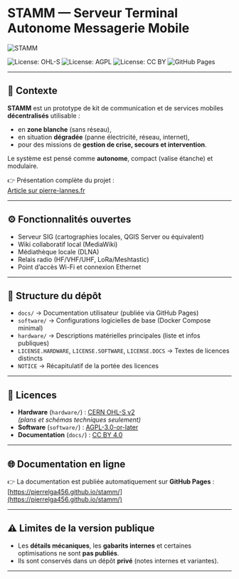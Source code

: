 # STAMM — Serveur Terminal Autonome Messagerie Mobile

![STAMM](https://www.pierre-lannes.fr/wp-content/uploads/2025/08/paysage-stamm.jpg)

![License: OHL-S](https://img.shields.io/badge/Hardware-CERN_OHL--S_v2-blue.svg)
![License: AGPL](https://img.shields.io/badge/Software-AGPL--3.0-orange.svg)
![License: CC BY](https://img.shields.io/badge/Docs-CC_BY_4.0-lightgrey.svg)
![GitHub Pages](https://img.shields.io/badge/Docs-online-brightgreen.svg)

---

## 🚨 Contexte
**STAMM** est un prototype de kit de communication et de services mobiles **décentralisés** utilisable :  
- en **zone blanche** (sans réseau),  
- en situation **dégradée** (panne électricité, réseau, internet),  
- pour des missions de **gestion de crise, secours et intervention**.

Le système est pensé comme **autonome**, compact (valise étanche) et modulaire.

👉 Présentation complète du projet :  
[Article sur pierre-lannes.fr](https://www.pierre-lannes.fr/cyberdeck-stamm-resilience-numerique/)

---

## ⚙️ Fonctionnalités ouvertes
- Serveur SIG (cartographies locales, QGIS Server ou équivalent)  
- Wiki collaboratif local (MediaWiki)  
- Médiathèque locale (DLNA)  
- Relais radio (HF/VHF/UHF, LoRa/Meshtastic)  
- Point d’accès Wi-Fi et connexion Ethernet

---

## 📂 Structure du dépôt
- `docs/` → Documentation utilisateur (publiée via GitHub Pages)  
- `software/` → Configurations logicielles de base (Docker Compose minimal)  
- `hardware/` → Descriptions matérielles principales (liste et infos publiques)  
- `LICENSE.HARDWARE`, `LICENSE.SOFTWARE`, `LICENSE.DOCS` → Textes de licences distincts  
- `NOTICE` → Récapitulatif de la portée des licences  

---

## 📜 Licences
- **Hardware** (`hardware/`) : [CERN OHL-S v2](https://ohwr.org/cern_ohl_s_v2.txt)  
  *(plans et schémas techniques seulement)*  
- **Software** (`software/`) : [AGPL-3.0-or-later](https://www.gnu.org/licenses/agpl-3.0.txt)  
- **Documentation** (`docs/`) : [CC BY 4.0](https://creativecommons.org/licenses/by/4.0/legalcode)  

---

## 🌐 Documentation en ligne
👉 La documentation est publiée automatiquement sur **GitHub Pages** :  
[https://pierrelga456.github.io/stamm/](https://pierrelga456.github.io/stamm/)

---

## ⚠️ Limites de la version publique
- Les **détails mécaniques**, les **gabarits internes** et certaines optimisations ne sont **pas publiés**.  
- Ils sont conservés dans un dépôt **privé** (notes internes et variantes).  

---
